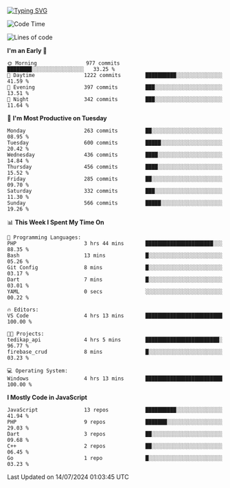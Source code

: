 [![Typing SVG](https://readme-typing-svg.demolab.com?font=Fira+Code&pause=1000&color=F7F7F7&random=false&width=435&lines=Hi+%F0%9F%91%8B%2C+I'm+Rafiu+Sidqi;Junior+Backend+Developer)](https://git.io/typing-svg)
<!--START_SECTION:waka-->
![Code Time](http://img.shields.io/badge/Code%20Time-280%20hrs%2030%20mins-blue)

![Lines of code](https://img.shields.io/badge/From%20Hello%20World%20I%27ve%20Written-1.2%20million%20lines%20of%20code-blue)

**I'm an Early 🐤** 

```text
🌞 Morning                977 commits         ████████░░░░░░░░░░░░░░░░░   33.25 % 
🌆 Daytime                1222 commits        ██████████░░░░░░░░░░░░░░░   41.59 % 
🌃 Evening                397 commits         ███░░░░░░░░░░░░░░░░░░░░░░   13.51 % 
🌙 Night                  342 commits         ███░░░░░░░░░░░░░░░░░░░░░░   11.64 % 
```
📅 **I'm Most Productive on Tuesday** 

```text
Monday                   263 commits         ██░░░░░░░░░░░░░░░░░░░░░░░   08.95 % 
Tuesday                  600 commits         █████░░░░░░░░░░░░░░░░░░░░   20.42 % 
Wednesday                436 commits         ████░░░░░░░░░░░░░░░░░░░░░   14.84 % 
Thursday                 456 commits         ████░░░░░░░░░░░░░░░░░░░░░   15.52 % 
Friday                   285 commits         ██░░░░░░░░░░░░░░░░░░░░░░░   09.70 % 
Saturday                 332 commits         ███░░░░░░░░░░░░░░░░░░░░░░   11.30 % 
Sunday                   566 commits         █████░░░░░░░░░░░░░░░░░░░░   19.26 % 
```


📊 **This Week I Spent My Time On** 

```text
💬 Programming Languages: 
PHP                      3 hrs 44 mins       ██████████████████████░░░   88.35 % 
Bash                     13 mins             █░░░░░░░░░░░░░░░░░░░░░░░░   05.26 % 
Git Config               8 mins              █░░░░░░░░░░░░░░░░░░░░░░░░   03.17 % 
Dart                     7 mins              █░░░░░░░░░░░░░░░░░░░░░░░░   03.01 % 
YAML                     0 secs              ░░░░░░░░░░░░░░░░░░░░░░░░░   00.22 % 

🔥 Editors: 
VS Code                  4 hrs 13 mins       █████████████████████████   100.00 % 

🐱‍💻 Projects: 
tedikap_api              4 hrs 5 mins        ████████████████████████░   96.77 % 
firebase_crud            8 mins              █░░░░░░░░░░░░░░░░░░░░░░░░   03.23 % 

💻 Operating System: 
Windows                  4 hrs 13 mins       █████████████████████████   100.00 % 
```

**I Mostly Code in JavaScript** 

```text
JavaScript               13 repos            ██████████░░░░░░░░░░░░░░░   41.94 % 
PHP                      9 repos             ███████░░░░░░░░░░░░░░░░░░   29.03 % 
Dart                     3 repos             ██░░░░░░░░░░░░░░░░░░░░░░░   09.68 % 
C++                      2 repos             ██░░░░░░░░░░░░░░░░░░░░░░░   06.45 % 
Go                       1 repo              █░░░░░░░░░░░░░░░░░░░░░░░░   03.23 % 
```




 Last Updated on 14/07/2024 01:03:45 UTC
<!--END_SECTION:waka-->
